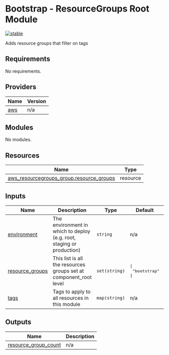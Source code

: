 # Bootstrap - ResourceGroups Root Module

[![stable](http://badges.github.io/stability-badges/dist/stable.svg)](http://github.com/badges/stability-badges)

Adds resource groups that filter on tags

<!-- BEGINNING OF PRE-COMMIT-TERRAFORM DOCS HOOK -->
## Requirements

No requirements.

## Providers

| Name | Version |
|------|---------|
| <a name="provider_aws"></a> [aws](#provider\_aws) | n/a |

## Modules

No modules.

## Resources

| Name | Type |
|------|------|
| [aws_resourcegroups_group.resource_groups](https://registry.terraform.io/providers/hashicorp/aws/latest/docs/resources/resourcegroups_group) | resource |

## Inputs

| Name | Description | Type | Default | Required |
|------|-------------|------|---------|:--------:|
| <a name="input_environment"></a> [environment](#input\_environment) | The environment in which to deploy (e.g. root, staging or production) | `string` | n/a | yes |
| <a name="input_resource_groups"></a> [resource\_groups](#input\_resource\_groups) | This list is all the resources groups set at component\_root level | `set(string)` | <pre>[<br>  "bootstrap"<br>]</pre> | no |
| <a name="input_tags"></a> [tags](#input\_tags) | Tags to apply to all resources in this module | `map(string)` | n/a | yes |

## Outputs

| Name | Description |
|------|-------------|
| <a name="output_resource_group_count"></a> [resource\_group\_count](#output\_resource\_group\_count) | n/a |
<!-- END OF PRE-COMMIT-TERRAFORM DOCS HOOK -->
